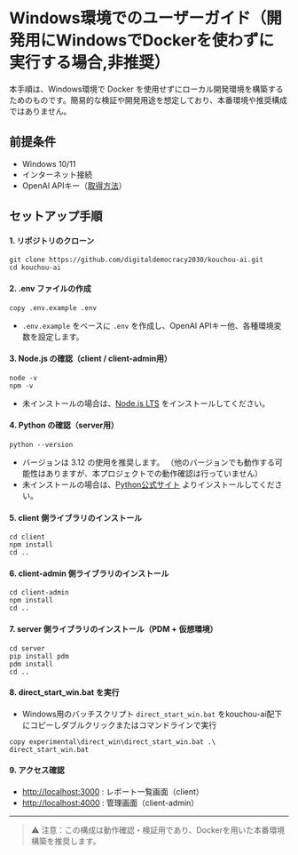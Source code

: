 
# Windows環境でのユーザーガイド（開発用にWindowsでDockerを使わずに実行する場合,非推奨）

本手順は、Windows環境で Docker を使用せずにローカル開発環境を構築するためのものです。簡易的な検証や開発用途を想定しており、本番環境や推奨構成ではありません。

## 前提条件

- Windows 10/11
- インターネット接続
- OpenAI APIキー（[取得方法](https://platform.openai.com/api-keys)）


## セットアップ手順


#### 1. リポジトリのクローン

```
git clone https://github.com/digitaldemocracy2030/kouchou-ai.git
cd kouchou-ai
```

#### 2. .env ファイルの作成

```
copy .env.example .env
```

* `.env.example` をベースに `.env` を作成し、OpenAI APIキー他、各種環境変数を設定します。

#### 3. Node.js の確認（client / client-admin用）

```
node -v
npm -v
```

* 未インストールの場合は、[Node.js LTS](https://nodejs.org/ja) をインストールしてください。

#### 4. Python の確認（server用）

```
python --version
```

* バージョンは 3.12 の使用を推奨します。  （他のバージョンでも動作する可能性はありますが、本プロジェクトでの動作確認は行っていません）
* 未インストールの場合は、[Python公式サイト](https://www.python.org/downloads/windows/) よりインストールしてください。
  
#### 5. client 側ライブラリのインストール

```
cd client
npm install
cd ..
```

#### 6. client-admin 側ライブラリのインストール

```
cd client-admin
npm install
cd ..
```

#### 7. server 側ライブラリのインストール（PDM + 仮想環境）

```
cd server
pip install pdm
pdm install
cd ..
```

#### 8. direct\_start\_win.bat を実行

* Windows用のバッチスクリプト `direct_start_win.bat` をkouchou-ai配下にコピーしダブルクリックまたはコマンドラインで実行

```
copy experimental\direct_win\direct_start_win.bat .\
direct_start_win.bat
```

#### 9. アクセス確認

* [http://localhost:3000](http://localhost:3000) : レポート一覧画面（client）
* [http://localhost:4000](http://localhost:4000) : 管理画面（client-admin）

---

> ⚠️ 注意：この構成は動作確認・検証用であり、Dockerを用いた本番環境構築を推奨します。
